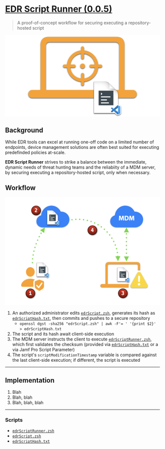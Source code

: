 # [EDR Script Runner (0.0.5)](https://snelson.us/)

> A proof-of-concept workflow for securing executing a repository-hosted script

[<img alt="EDR Script Runner" src="images/edrScriptRunner_Hero.png" width="600" />](https://snelson.us/)

## Background

While EDR tools can excel at running one-off code on a limited number of endpoints, device management solutions are often best suited for executing predefinded policies at-scale.

**EDR Script Runner** strives to strike a balance between the immediate, dynamic needs of threat hunting teams and the reliabiity of a MDM server, by securing executing a repository-hosted script, only when necessary.

## Workflow

[<img alt="EDR Script Runner" src="images/edrScriptRunner_Flowchart.png" width="600" />](https://snelson.us/)

1. An authorized administrator edits [`edrScript.zsh`](edrScript.zsh), generates its hash as [`edrScriptHash.txt`](edrScriptHash.txt), then commits and pushes to a secure repository
    - `openssl dgst -sha256 "edrScript.zsh" | awk -F'= ' '{print $2}' > edrScriptHash.txt`
1. The script and its hash await client-side execution
1. The MDM server instructs the client to execute [`edrScriptRunner.zsh`](edrScriptRunner.zsh), which first validates the checksum (provided via [`edrScriptHash.txt`](edrScriptHash.txt) or a via Jamf Pro Script Parameter)
1. The script's `scriptModificationTimestamp` variable is compared against the last client-side execution; if different, the script is executed

---

## Implementation

1. Blah
1. Blah, blah
1. Blah, blah, blah

---

### Scripts
- [`edrScriptRunner.zsh`](edrScriptRunner.zsh)
- [`edrScript.zsh`](edrScript.zsh)
- [`edrScriptHash.txt`](edrScriptHash.txt)